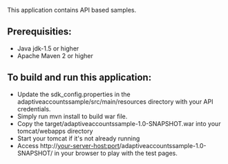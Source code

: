 This application contains API based samples. 

Prerequisities:
---------------
*	Java jdk-1.5 or higher
*	Apache Maven 2 or higher

To build and run this application:
----------------------------------

*   Update the sdk_config.properties in the adaptiveaccountssample/src/main/resources directory with your API credentials.
*	Simply run mvn install to build war file.
*	Copy the target/adaptiveaccountssample-1.0-SNAPSHOT.war into your tomcat/webapps directory
*	Start your tomcat if it's not already running
*	Access http://<your-server-host:port>/adaptiveaccountssample-1.0-SNAPSHOT/ in your browser to play with the test pages.